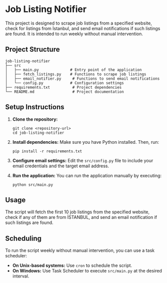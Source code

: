 # Job Listing Notifier

This project is designed to scrape job listings from a specified website, check for listings from İstanbul, and send email notifications if such listings are found. It is intended to run weekly without manual intervention.

## Project Structure

```
job-listing-notifier
├── src
│   ├── main.py              # Entry point of the application
│   ├── fetch_listings.py    # Functions to scrape job listings
│   ├── email_notifier.py     # Functions to send email notifications
│   └── config.py            # Configuration settings
├── requirements.txt          # Project dependencies
└── README.md                 # Project documentation
```

## Setup Instructions

1. **Clone the repository:**
   ```
   git clone <repository-url>
   cd job-listing-notifier
   ```

2. **Install dependencies:**
   Make sure you have Python installed. Then, run:
   ```
   pip install -r requirements.txt
   ```

3. **Configure email settings:**
   Edit the `src/config.py` file to include your email credentials and the target email address.

4. **Run the application:**
   You can run the application manually by executing:
   ```
   python src/main.py
   ```

## Usage

The script will fetch the first 10 job listings from the specified website, check if any of them are from İSTANBUL, and send an email notification if such listings are found.

## Scheduling

To run the script weekly without manual intervention, you can use a task scheduler:

- **On Unix-based systems:** Use `cron` to schedule the script.
- **On Windows:** Use Task Scheduler to execute `src/main.py` at the desired interval.
